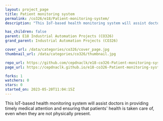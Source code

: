 ```yaml
---
layout: project_page
title: Patient monitoring system
permalink: /co326/e18/Patient-monitoring-system/
description: "This IoT-based health monitoring system will assist doctors in providing timely medical attention and ensuring that patients' health is taken care of, even when they are not physically present."

has_children: false
parent: E18 Industrial Automation Projects (CO326)
grand_parent: Industrial Automation Projects (CO326)

cover_url: /data/categories/co326/cover_page.jpg
thumbnail_url: /data/categories/co326/thumbnail.jpg

repo_url: https://github.com/cepdnaclk/e18-co326-Patient-monitoring-system
page_url: https://cepdnaclk.github.io/e18-co326-Patient-monitoring-system

forks: 1
watchers: 0
stars: 0
started_on: 2023-05-20T11:04:15Z
---
```

This IoT-based health monitoring system will assist doctors in providing timely medical attention and ensuring that patients' health is taken care of, even when they are not physically present.

